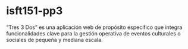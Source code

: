 # isft151-pp3
“Tres 3 Dos” es una aplicación web de propósito específico que integra funcionalidades clave para la gestión operativa de eventos culturales o sociales de pequeña y mediana escala. 
